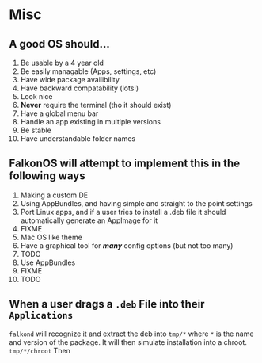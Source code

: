 # Misc

## A good OS should...
1. Be usable by a 4 year old
2. Be easily managable (Apps, settings, etc)
3. Have wide package availibility
4. Have backward compatability (lots!)
5. Look nice
6. **Never** require the terminal (tho it should exist)
7. Have a global menu bar
8. Handle an app existing in multiple versions
9. Be stable
10. Have understandable folder names

## FalkonOS will attempt to implement this in the following ways
1. Making a custom DE
2. Using AppBundles, and having simple and straight to the point settings
3. Port Linux apps, and if a user tries to install a .deb file it should automatically generate an AppImage for it
4. FIXME
5. Mac OS like theme
6. Have a graphical tool for ***many*** config options (but not too many)
7. TODO
8. Use AppBundles
9. FIXME
10. TODO


## When a user drags a ```.deb``` File into their ```Applications```

```falkond``` will recognize it and extract the deb into ```tmp/*``` where ```*``` is the name and
version of the package. It will then simulate installation into a chroot. ```tmp/*/chroot``` Then

